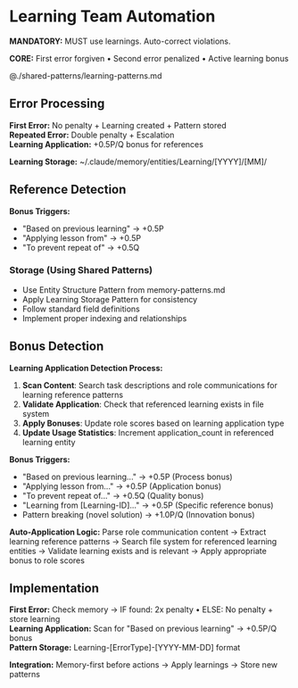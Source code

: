 # Learning Team Automation

**MANDATORY:** MUST use learnings. Auto-correct violations.

**CORE:** First error forgiven • Second error penalized • Active learning bonus

@./shared-patterns/learning-patterns.md

## Error Processing

**First Error:** No penalty + Learning created + Pattern stored  
**Repeated Error:** Double penalty + Escalation  
**Learning Application:** +0.5P/Q bonus for references

**Learning Storage:** ~/.claude/memory/entities/Learning/[YYYY]/[MM]/

## Reference Detection

**Bonus Triggers:**
- "Based on previous learning" → +0.5P
- "Applying lesson from" → +0.5P  
- "To prevent repeat of" → +0.5Q

### Storage (Using Shared Patterns)
- Use Entity Structure Pattern from memory-patterns.md
- Apply Learning Storage Pattern for consistency
- Follow standard field definitions
- Implement proper indexing and relationships

## Bonus Detection

**Learning Application Detection Process:**
1. **Scan Content**: Search task descriptions and role communications for learning reference patterns
2. **Validate Application**: Check that referenced learning exists in file system
3. **Apply Bonuses**: Update role scores based on learning application type
4. **Update Usage Statistics**: Increment application_count in referenced learning entity

**Bonus Triggers:**
- "Based on previous learning..." → +0.5P (Process bonus)
- "Applying lesson from..." → +0.5P (Application bonus)  
- "To prevent repeat of..." → +0.5Q (Quality bonus)
- "Learning from [Learning-ID]..." → +0.5P (Specific reference bonus)
- Pattern breaking (novel solution) → +1.0P/Q (Innovation bonus)

**Auto-Application Logic:** Parse role communication content → Extract learning reference patterns → Search file system for referenced learning entities → Validate learning exists and is relevant → Apply appropriate bonus to role scores

## Implementation

**First Error:** Check memory → IF found: 2x penalty • ELSE: No penalty + store learning  
**Learning Application:** Scan for "Based on previous learning" → +0.5P/Q bonus  
**Pattern Storage:** Learning-[ErrorType]-[YYYY-MM-DD] format

**Integration:** Memory-first before actions → Apply learnings → Store new patterns